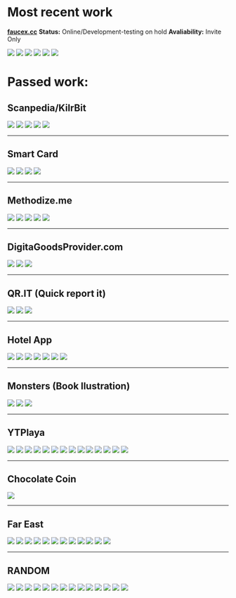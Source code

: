 Most recent work
================

**[faucex.cc](https://faucex.cc)**
**Status:** Online/Development-testing on hold
**Avaliability:** Invite Only

![](https://github.com/benzmuircroft/SCREEN-SHOTS/blob/main/img/fct.png?raw=true)
![](https://github.com/benzmuircroft/SCREEN-SHOTS/blob/main/img/Screenshot%20at%202022-02-21%2019-57-02.png?raw=true)
![](https://github.com/benzmuircroft/SCREEN-SHOTS/blob/main/img/mob.png?raw=true)
![](https://github.com/benzmuircroft/SCREEN-SHOTS/blob/main/img/security.png?raw=true)
![](https://github.com/benzmuircroft/SCREEN-SHOTS/blob/main/img/fees.gif?raw=true)
![](https://github.com/benzmuircroft/SCREEN-SHOTS/blob/main/img/addcoin.png?raw=true)

Passed work:
============

Scanpedia/KilrBit
-----------------

![](https://github.com/benzmuircroft/SCREEN-SHOTS/blob/main/img/88.png?raw=true)
![](https://github.com/benzmuircroft/SCREEN-SHOTS/blob/main/img/58.png?raw=true)
![](https://github.com/benzmuircroft/SCREEN-SHOTS/blob/main/img/63.png?raw=true)
![](https://github.com/benzmuircroft/SCREEN-SHOTS/blob/main/img/75.png?raw=true)
![](https://github.com/benzmuircroft/SCREEN-SHOTS/blob/main/img/76.png?raw=true)

---

Smart Card
----------

![](https://github.com/benzmuircroft/SCREEN-SHOTS/blob/main/img/71.png?raw=true)
![](https://github.com/benzmuircroft/SCREEN-SHOTS/blob/main/img/12.png?raw=true)
![](https://github.com/benzmuircroft/SCREEN-SHOTS/blob/main/img/21.png?raw=true)
![](https://github.com/benzmuircroft/SCREEN-SHOTS/blob/main/img/22.png?raw=true)

---

Methodize.me
------------

![](https://github.com/benzmuircroft/SCREEN-SHOTS/blob/main/img/100.png?raw=true)
![](https://github.com/benzmuircroft/SCREEN-SHOTS/blob/main/img/77.png?raw=true)
![](https://github.com/benzmuircroft/SCREEN-SHOTS/blob/main/img/0.png?raw=true)
![](https://github.com/benzmuircroft/SCREEN-SHOTS/blob/main/img/16.png?raw=true)
![](https://github.com/benzmuircroft/SCREEN-SHOTS/blob/main/img/17.png?raw=true)

---

DigitaGoodsProvider.com
-----------------------

![](https://github.com/benzmuircroft/SCREEN-SHOTS/blob/main/img/7.png?raw=true)
![](https://github.com/benzmuircroft/SCREEN-SHOTS/blob/main/img/1.png?raw=true)
![](https://github.com/benzmuircroft/SCREEN-SHOTS/blob/main/img/3.png?raw=true)

---

QR.IT (Quick report it)
-----------------------

![](https://github.com/benzmuircroft/SCREEN-SHOTS/blob/main/img/9.png?raw=true)
![](https://github.com/benzmuircroft/SCREEN-SHOTS/blob/main/img/85.png?raw=true)
![](https://github.com/benzmuircroft/SCREEN-SHOTS/blob/main/img/79.png?raw=true)

---

Hotel App
---------

![](https://github.com/benzmuircroft/SCREEN-SHOTS/blob/main/img/2.png?raw=true)
![](https://github.com/benzmuircroft/SCREEN-SHOTS/blob/main/img/44.png?raw=true)
![](https://github.com/benzmuircroft/SCREEN-SHOTS/blob/main/img/45.png?raw=true)
![](https://github.com/benzmuircroft/SCREEN-SHOTS/blob/main/img/46.png?raw=true)
![](https://github.com/benzmuircroft/SCREEN-SHOTS/blob/main/img/47.png?raw=true)
![](https://github.com/benzmuircroft/SCREEN-SHOTS/blob/main/img/48.png?raw=true)
![](https://github.com/benzmuircroft/SCREEN-SHOTS/blob/main/img/55.png?raw=true)

---

Monsters (Book Ilustration)
---------------------------

![](https://github.com/benzmuircroft/SCREEN-SHOTS/blob/main/img/42.png?raw=true)
![](https://github.com/benzmuircroft/SCREEN-SHOTS/blob/main/img/25.png?raw=true)
![](https://github.com/benzmuircroft/SCREEN-SHOTS/blob/main/img/26.png?raw=true)

---

YTPlaya
-------

![](https://github.com/benzmuircroft/SCREEN-SHOTS/blob/main/img/70.png?raw=true)
![](https://github.com/benzmuircroft/SCREEN-SHOTS/blob/main/img/72.png?raw=true)
![](https://github.com/benzmuircroft/SCREEN-SHOTS/blob/main/img/4.png?raw=true)
![](https://github.com/benzmuircroft/SCREEN-SHOTS/blob/main/img/5.png?raw=true)
![](https://github.com/benzmuircroft/SCREEN-SHOTS/blob/main/img/6.png?raw=true)
![](https://github.com/benzmuircroft/SCREEN-SHOTS/blob/main/img/93.png?raw=true)
![](https://github.com/benzmuircroft/SCREEN-SHOTS/blob/main/img/94.png?raw=true)
![](https://github.com/benzmuircroft/SCREEN-SHOTS/blob/main/img/95.png?raw=true)
![](https://github.com/benzmuircroft/SCREEN-SHOTS/blob/main/img/96.png?raw=true)
![](https://github.com/benzmuircroft/SCREEN-SHOTS/blob/main/img/97.png?raw=true)
![](https://github.com/benzmuircroft/SCREEN-SHOTS/blob/main/img/98.png?raw=true)
![](https://github.com/benzmuircroft/SCREEN-SHOTS/blob/main/img/15.png?raw=true)
![](https://github.com/benzmuircroft/SCREEN-SHOTS/blob/main/img/13.png?raw=true)
![](https://github.com/benzmuircroft/SCREEN-SHOTS/blob/main/img/14.png?raw=true)

---

Chocolate Coin
--------------

![](https://github.com/benzmuircroft/SCREEN-SHOTS/blob/main/img/90.png?raw=true)

---

Far East
--------

![](https://github.com/benzmuircroft/SCREEN-SHOTS/blob/main/img/102.png?raw=true)
![](https://github.com/benzmuircroft/SCREEN-SHOTS/blob/main/img/111.png?raw=true)
![](https://github.com/benzmuircroft/SCREEN-SHOTS/blob/main/img/112.png?raw=true)
![](https://github.com/benzmuircroft/SCREEN-SHOTS/blob/main/img/113.png?raw=true)
![](https://github.com/benzmuircroft/SCREEN-SHOTS/blob/main/img/80.png?raw=true)
![](https://github.com/benzmuircroft/SCREEN-SHOTS/blob/main/img/18.png?raw=true)
![](https://github.com/benzmuircroft/SCREEN-SHOTS/blob/main/img/61.png?raw=true)
![](https://github.com/benzmuircroft/SCREEN-SHOTS/blob/main/img/23.png?raw=true)
![](https://github.com/benzmuircroft/SCREEN-SHOTS/blob/main/img/33.png?raw=true)
![](https://github.com/benzmuircroft/SCREEN-SHOTS/blob/main/img/64.png?raw=true)
![](https://github.com/benzmuircroft/SCREEN-SHOTS/blob/main/img/87.png?raw=true)
![](https://github.com/benzmuircroft/SCREEN-SHOTS/blob/main/img/56.png?raw=true)

---

RANDOM
------

![](https://github.com/benzmuircroft/SCREEN-SHOTS/blob/main/img/43.png?raw=true)
![](https://github.com/benzmuircroft/SCREEN-SHOTS/blob/main/img/11.png?raw=true)
![](https://github.com/benzmuircroft/SCREEN-SHOTS/blob/main/img/20.png?raw=true)
![](https://github.com/benzmuircroft/SCREEN-SHOTS/blob/main/img/31.png?raw=true)
![](https://github.com/benzmuircroft/SCREEN-SHOTS/blob/main/img/32.png?raw=true)
![](https://github.com/benzmuircroft/SCREEN-SHOTS/blob/main/img/36.png?raw=true)
![](https://github.com/benzmuircroft/SCREEN-SHOTS/blob/main/img/37.png?raw=true)
![](https://github.com/benzmuircroft/SCREEN-SHOTS/blob/main/img/38.png?raw=true)
![](https://github.com/benzmuircroft/SCREEN-SHOTS/blob/main/img/39.png?raw=true)
![](https://github.com/benzmuircroft/SCREEN-SHOTS/blob/main/img/40.png?raw=true)
![](https://github.com/benzmuircroft/SCREEN-SHOTS/blob/main/img/83.png?raw=true)
![](https://github.com/benzmuircroft/SCREEN-SHOTS/blob/main/img/69.png?raw=true)
![](https://github.com/benzmuircroft/SCREEN-SHOTS/blob/main/img/78.png?raw=true)
![](https://github.com/benzmuircroft/SCREEN-SHOTS/blob/main/img/89.png?raw=true)







